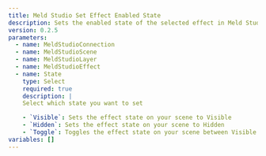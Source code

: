 ```yaml
---
title: Meld Studio Set Effect Enabled State
description: Sets the enabled state of the selected effect in Meld Studio
version: 0.2.5
parameters:
  - name: MeldStudioConnection
  - name: MeldStudioScene
  - name: MeldStudioLayer
  - name: MeldStudioEffect
  - name: State
    type: Select
    required: true
    description: |
    Select which state you want to set

    - `Visible`: Sets the effect state on your scene to Visible
    - `Hidden`: Sets the effect state on your scene to Hidden
    - `Toggle`: Toggles the effect state on your scene between Visible and Hidden
variables: []
---
```

